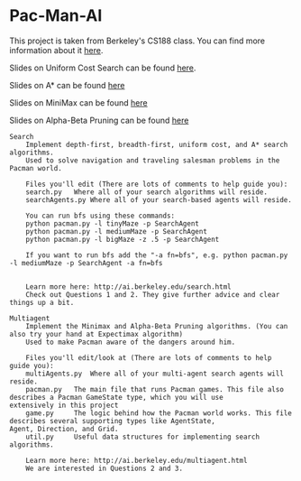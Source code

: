 # Pac-Man-AI
This project is taken from Berkeley's CS188 class. You can find more information about it [here](http://ai.berkeley.edu/project_overview.html).

Slides on Uniform Cost Search can be found [here](https://l.facebook.com/l.php?u=https%3A%2F%2Fdocs.google.com%2Fpresentation%2Fd%2F1LS2_Twa4h0xNbTRw2fg5kAEaHMi79CjRidCXKhlYfx8%2Fedit%3Fusp%3Dsharing&h=ATPs2ttj-OFBOoGqcLMYoLo8pI0Dtr7tZ3eCc-3_s_Grc89aABnKfTJjsyX_6CAXDOt2irS7iqyVLzvE5iF6AlnSDuYG8uGrrPj0VwPrCYGR1RrFyxGtV5XTsCuX5vMFFyMWJHZ4ZphGuQ).

Slides on A* can be found [here](https://docs.google.com/presentation/d/1aNpwBkHV2YU0g_PDH1Msqg_fs1AwmOp0QIXnOJANgmM/edit?usp=sharing)

Slides on MiniMax can be found [here](https://docs.google.com/presentation/d/1rytUj8KX6VS1dtYSCM9JOWBLQWFK-GF5yfmocGmXNT0/edit#slide=id.p)

Slides on Alpha-Beta Pruning can be found [here](https://docs.google.com/presentation/d/1VRX5_HVNtHFApuWscfXN7uZ7udZq8vWyvenLz-gtONw/edit#slide=id.p)
```
Search
	Implement depth-first, breadth-first, uniform cost, and A* search algorithms. 
	Used to solve navigation and traveling salesman problems in the Pacman world.
	
	Files you'll edit (There are lots of comments to help guide you):
	search.py	Where all of your search algorithms will reside.
	searchAgents.py	Where all of your search-based agents will reside.
	
	You can run bfs using these commands:
	python pacman.py -l tinyMaze -p SearchAgent
	python pacman.py -l mediumMaze -p SearchAgent
	python pacman.py -l bigMaze -z .5 -p SearchAgent
	
	If you want to run bfs add the "-a fn=bfs", e.g. python pacman.py -l mediumMaze -p SearchAgent -a fn=bfs


	Learn more here: http://ai.berkeley.edu/search.html
	Check out Questions 1 and 2. They give further advice and clear things up a bit. 
	
Multiagent
	Implement the Minimax and Alpha-Beta Pruning algorithms. (You can also try your hand at Expectimax algorithm)
	Used to make Pacman aware of the dangers around him.
	
	Files you'll edit/look at (There are lots of comments to help guide you):
	multiAgents.py	Where all of your multi-agent search agents will reside.
	pacman.py	The main file that runs Pacman games. This file also describes a Pacman GameState type, which you will use 				extensively in this project
	game.py		The logic behind how the Pacman world works. This file describes several supporting types like AgentState, 				Agent, Direction, and Grid.
	util.py		Useful data structures for implementing search algorithms.
	
	Learn more here: http://ai.berkeley.edu/multiagent.html
	We are interested in Questions 2 and 3.

